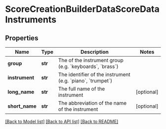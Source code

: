 # ScoreCreationBuilderDataScoreDataInstruments

## Properties
Name | Type | Description | Notes
------------ | ------------- | ------------- | -------------
**group** | **str** | The  of the instrument group (e.g. &#x60;keyboards&#x60;, &#x60;brass&#x60;) | 
**instrument** | **str** | The identifier of the instrument (e.g. &#x60;piano&#x60;, &#x60;trumpet&#x60;) | 
**long_name** | **str** | The full name of the instrument | [optional] 
**short_name** | **str** | The abbreviation of the name of the instrument | [optional] 

[[Back to Model list]](../README.md#documentation-for-models) [[Back to API list]](../README.md#documentation-for-api-endpoints) [[Back to README]](../README.md)


